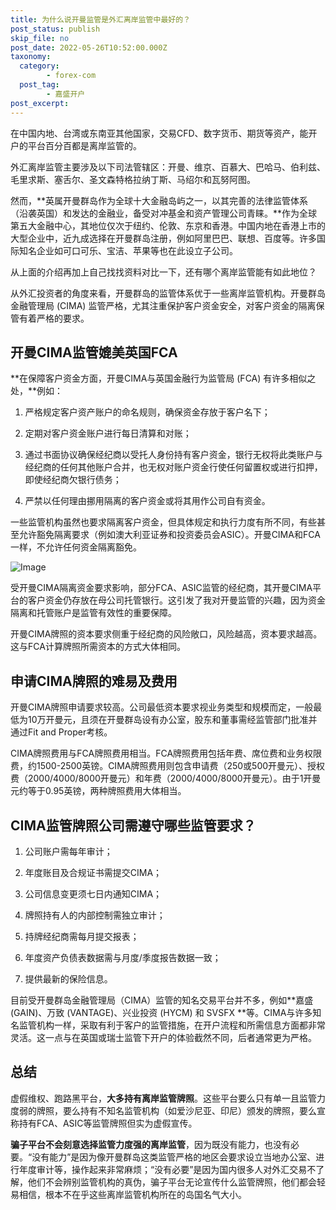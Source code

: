 ```yaml
---
title: 为什么说开曼监管是外汇离岸监管中最好的？
post_status: publish
skip_file: no
post_date: 2022-05-26T10:52:00.000Z
taxonomy:
  category:
        - forex-com
  post_tag:
        - 嘉盛开户
post_excerpt: 
---
```

在中国内地、台湾或东南亚其他国家，交易CFD、数字货币、期货等资产，能开户的平台百分百都是离岸监管的。

外汇离岸监管主要涉及以下司法管辖区：开曼、维京、百慕大、巴哈马、伯利兹、毛里求斯、塞舌尔、圣文森特格拉纳丁斯、马绍尔和瓦努阿图。

然而，**英属开曼群岛作为全球十大金融岛屿之一，以其完善的法律监管体系（沿袭英国）和发达的金融业，备受对冲基金和资产管理公司青睐。**作为全球第五大金融中心，其地位仅次于纽约、伦敦、东京和香港。中国内地在香港上市的大型企业中，近九成选择在开曼群岛注册，例如阿里巴巴、联想、百度等。许多国际知名企业如可口可乐、宝洁、苹果等也在此设立子公司。

从上面的介绍再加上自己找找资料对比一下，还有哪个离岸监管能有如此地位？

从外汇投资者的角度来看，开曼群岛的监管体系优于一些离岸监管机构。开曼群岛金融管理局 (CIMA) 监管严格，尤其注重保护客户资金安全，对客户资金的隔离保管有着严格的要求。

## 开曼CIMA监管媲美英国FCA

**在保障客户资金方面，开曼CIMA与英国金融行为监管局 (FCA) 有许多相似之处，**例如：

1. 严格规定客户资产账户的命名规则，确保资金存放于客户名下；

1. 定期对客户资金账户进行每日清算和对账；

1. 通过书面协议确保经纪商以受托人身份持有客户资金，银行无权将此类账户与经纪商的任何其他账户合并，也无权对账户资金行使任何留置权或进行扣押，即使经纪商欠银行债务；

1. 严禁以任何理由挪用隔离的客户资金或将其用作公司自有资金。

一些监管机构虽然也要求隔离客户资金，但具体规定和执行力度有所不同，有些甚至允许豁免隔离要求（例如澳大利亚证券和投资委员会ASIC）。开曼CIMA和FCA一样，不允许任何资金隔离豁免。

![Image](https://prod-files-secure.s3.us-west-2.amazonaws.com/39ed1227-6d7d-4570-be36-9ccd4a2c4241/bd849744-3fcb-4a37-8312-357962c8f065/image.png?X-Amz-Algorithm=AWS4-HMAC-SHA256&X-Amz-Content-Sha256=UNSIGNED-PAYLOAD&X-Amz-Credential=ASIAZI2LB466WNPNXKBW%2F20250901%2Fus-west-2%2Fs3%2Faws4_request&X-Amz-Date=20250901T221408Z&X-Amz-Expires=3600&X-Amz-Security-Token=IQoJb3JpZ2luX2VjELb%2F%2F%2F%2F%2F%2F%2F%2F%2F%2FwEaCXVzLXdlc3QtMiJHMEUCIFS1vuxbLJdh65a%2FV2aaC6tuW5xaw3jqVT8lE7N2Va%2BpAiEA8xMw%2BZQXbejVKpvkURYF4YRNd%2FUBz9oSVApRsS29%2Bt8q%2FwMIHxAAGgw2Mzc0MjMxODM4MDUiDCfVXBZGvggptoZOxCrcAxCLP3SaniL3dHAf1DqXSB4WyjGjJGCVOUaJWbjXlK3vnVbf%2B5EHqvkenJEAp1ZrS8pqB1ot4UAdoJpdEsYnhgEUvYYc7vXwxlN3L5cuHDeVcp%2BAc68C4vMNA3T60XFYNgM9Z%2FlRaF88DTPzQnLW2GtQrWBTyLFmB5eJ5aL8HYFqSmPXqogR0BBSwGBqph3jERjKgerTfmejSb%2FMdgPahebapfp1%2FZnDaYtNTbQCTesR9bfipf7lMsERF3ObbMxm120V4i9FwWgkLoTmtye66zRfoXFmGiymkHVjdZrDDKNlIX3OLC0zupTZ6UKhj52Uhs%2BXNAf01gX6YgqjYcJxNxSY6zzyy7JT4fkBYsfkZ7SEKXUNxqYxcP3TFbhgd7YYAGHbWohphCqkp4LFPg4qM0c5cfT%2FQfEE2Fkq0dSRlhFf56OIVwnVwfsEynEG7psrObooPAKF9RXDa8lFAPEhz4%2BcgkIHnSFrXnBEpAxvo0BshI%2Fdmzk4gcpQDSv6ewsy8Razkx9zb1YAOUHYvD7xZ68GA8EpmE9OLZUqzlVBw3XuqgkduyPA%2FJEIchh2831dGF6rXtS%2BUqOaKyV4vuTLgg7MR7gJ5IvokxLrX3EOCge2y%2FYaBEeVcEBJaYh8MNOn2MUGOqUBl8D6lrcTsV66XI2Ht161NTuAvUcWI7W7eeApNhzXcyNPidlswQmXALeVKuXNiUIaP6MDVzZLkwtrC0puYVYuay7k%2FrNJn4A5%2FPCydxNTxZbtN5zwrqrd1LYvAe6CftqqTabMkcncJJ3iaICKLHxzS%2BP01IVe5v8nPKGOrlViE1xwkqqm8ipPhT9S1KtjiqnrIBwknS0stYyaApMxAI6ulLncEn9z&X-Amz-Signature=4c4b45b37457c1499ab04da5a532cdba4fcf13be2cbd537044fb33a8f133555a&X-Amz-SignedHeaders=host&x-amz-checksum-mode=ENABLED&x-id=GetObject)

受开曼CIMA隔离资金要求影响，部分FCA、ASIC监管的经纪商，其开曼CIMA平台的客户资金仍存放在母公司托管银行。这引发了我对开曼监管的兴趣，因为资金隔离和托管账户是监管有效性的重要保障。

开曼CIMA牌照的资本要求侧重于经纪商的风险敞口，风险越高，资本要求越高。这与FCA计算牌照所需资本的方式大体相同。

## **申请CIMA牌照的难易及费用**

开曼CIMA牌照申请要求较高。公司最低资本要求视业务类型和规模而定，一般最低为10万开曼元，且须在开曼群岛设有办公室，股东和董事需经监管部门批准并通过Fit and Proper考核。

CIMA牌照费用与FCA牌照费用相当。FCA牌照费用包括年费、席位费和业务权限费，约1500-2500英镑。CIMA牌照费用则包含申请费（250或500开曼元）、授权费（2000/4000/8000开曼元）和年费（2000/4000/8000开曼元）。由于1开曼元约等于0.95英镑，两种牌照费用大体相当。

## CIMA监管牌照公司需遵守哪些监管要求？

1. 公司账户需每年审计；

1. 年度账目及合规证书需提交CIMA；

1. 公司信息变更须七日内通知CIMA；

1. 牌照持有人的内部控制需独立审计；

1. 持牌经纪商需每月提交报表；

1. 年度资产负债表数据需与月度/季度报告数据一致；

1. 提供最新的保险信息。

目前受开曼群岛金融管理局（CIMA）监管的知名交易平台并不多，例如**嘉盛 (GAIN)、万致 (VANTAGE)、兴业投资 (HYCM) 和 SVSFX **等。CIMA与许多知名监管机构一样，采取有利于客户的监管措施，在开户流程和所需信息方面都非常灵活。这一点与在英国或瑞士监管下开户的体验截然不同，后者通常更为严格。

## 总结

虚假维权、跑路黑平台，**大多持有离岸监管牌照**。这些平台要么只有单一且监管力度弱的牌照，要么持有不知名监管机构（如爱沙尼亚、印尼）颁发的牌照，要么宣称持有FCA、ASIC等监管牌照但实为虚假宣传。

**骗子平台不会刻意选择监管力度强的离岸监管**，因为既没有能力，也没有必要。“没有能力”是因为像开曼群岛这类监管严格的地区会要求设立当地办公室、进行年度审计等，操作起来非常麻烦；“没有必要”是因为国内很多人对外汇交易不了解，他们不会辨别监管机构的真伪，骗子平台无论宣传什么监管牌照，他们都会轻易相信，根本不在乎这些离岸监管机构所在的岛国名气大小。